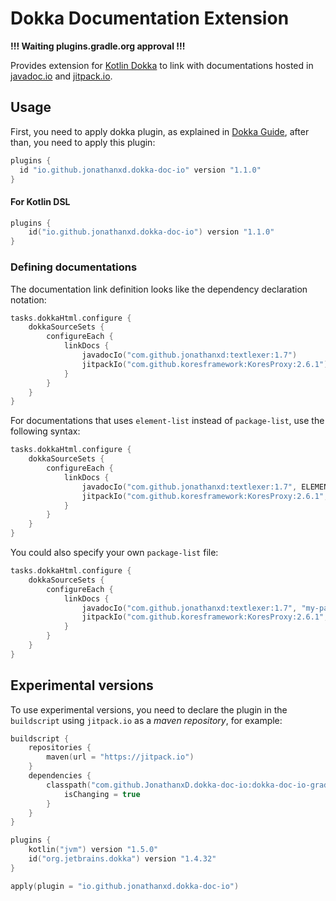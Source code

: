 # Dokka Documentation Extension

**!!! Waiting plugins.gradle.org approval !!!**

Provides extension for [Kotlin Dokka](https://github.com/Kotlin/dokka) to link with documentations hosted in [javadoc.io](https://javadoc.io) and [jitpack.io](https://jitpack.io).

## Usage

First, you need to apply dokka plugin, as explained in [Dokka Guide](https://kotlin.github.io/dokka/), after than, you need to apply this plugin:

```groovy
plugins {
  id "io.github.jonathanxd.dokka-doc-io" version "1.1.0"
}
```

#### For Kotlin DSL

```kotlin
plugins {
    id("io.github.jonathanxd.dokka-doc-io") version "1.1.0"
}
```

### Defining documentations

The documentation link definition looks like the dependency declaration notation:

```kotlin
tasks.dokkaHtml.configure {
    dokkaSourceSets {
        configureEach {
            linkDocs {
                javadocIo("com.github.jonathanxd:textlexer:1.7")
                jitpackIo("com.github.koresframework:KoresProxy:2.6.1")
            }
        }
    }
}
```

For documentations that uses `element-list` instead of `package-list`, use the following syntax:

```kotlin
tasks.dokkaHtml.configure {
    dokkaSourceSets {
        configureEach {
            linkDocs {
                javadocIo("com.github.jonathanxd:textlexer:1.7", ELEMENT_LIST)
                jitpackIo("com.github.koresframework:KoresProxy:2.6.1", ELEMENT_LIST)
            }
        }
    }
}
```

You could also specify your own `package-list` file:

```kotlin
tasks.dokkaHtml.configure {
    dokkaSourceSets {
        configureEach {
            linkDocs {
                javadocIo("com.github.jonathanxd:textlexer:1.7", "my-package-list")
                jitpackIo("com.github.koresframework:KoresProxy:2.6.1", "my-package-list")
            }
        }
    }
}
```

## Experimental versions

To use experimental versions, you need to declare the plugin in the `buildscript` using `jitpack.io` as a *maven repository*, for example:

```kotlin
buildscript {
    repositories {
        maven(url = "https://jitpack.io")
    }
    dependencies {
        classpath("com.github.JonathanxD.dokka-doc-io:dokka-doc-io-gradle:-SNAPSHOT") {
            isChanging = true
        }
    }
}

plugins {
    kotlin("jvm") version "1.5.0"
    id("org.jetbrains.dokka") version "1.4.32"
}

apply(plugin = "io.github.jonathanxd.dokka-doc-io")
```